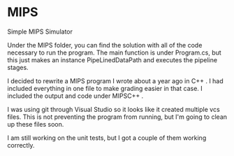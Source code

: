 # MIPS
Simple MIPS Simulator


Under the MIPS folder, you can find the solution with all of the code necessary to run the program. The main function is under Program.cs,
but this just makes an instance PipeLinedDataPath and executes the pipeline stages. 

I decided to rewrite a MIPS program I wrote about a year ago in C++ . I had included everything in one file to make grading easier in that case. I included the output and code under MIPSC++ . 

I was using git through Visual Studio so it looks like it created multiple vcs files. This is not preventing the program from running, but
I'm going to clean up these files soon.

I am still working on the unit tests, but I got a couple of them working correctly. 

